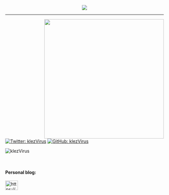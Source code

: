 <p align="center">
  <img src="https://i.imgur.com/MShGU4o.png">
</p>
<hr>
<img align='right' src="https://github-readme-stats.vercel.app/api?username=klezVirus&show_icons=true&theme=dark" width="380">

[![Twitter: klezVirus](https://img.shields.io/twitter/follow/klezVirus?style=flat-square)](https://twitter.com/klezVirus)
[![GitHub: klezVirus](https://img.shields.io/github/followers/klezVirus?label=follow%20github&style=flat-square)](https://github.com/klezVirus)

<p align="left"> <img src="https://komarev.com/ghpvc/?username=klezVirus" alt="klezVirus" /> </p>
<br>
</p>

<h4 align="left">Personal blog:</h4>
<p align="left">
<a href="https://klezVirus.github.io/" target="blank"><img align="center" src="https://cdn.jsdelivr.net/npm/simple-icons@3.0.1/icons/rss.svg" alt="https://klezVirus.github.io/" height="30" width="40" /></a>
</p>

<br>



<!--<p align="center">
  <a href="https://twitter.com/klezVirus"><img src="https://https://img.shields.io/twitter/follow/klezVirus?color=0ff00&label=%40klezVirus&logo=twitter&logoColor=00ff00&style=for-the-badge"></a>
  <a href="https://github.com/klezVirus"><img src="https://img.shields.io/github/followers/klezVirus?color=%2300ff00&logoColor=00ff00&logo=github&style=for-the-badge"></a>
</p>-->
